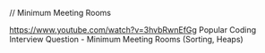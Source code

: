 // Minimum Meeting Rooms

https://www.youtube.com/watch?v=3hvbRwnEfGg
Popular Coding Interview Question - Minimum Meeting Rooms (Sorting, Heaps)